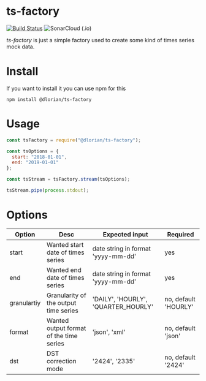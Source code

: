 # ts-factory

[![Build Status](https://travis-ci.org/dlorian/ts-factory.svg?branch=master)](https://travis-ci.org/dlorian/ts-factory) 
![SonarCloud (.io)](https://sonarcloud.io/api/project_badges/measure?project=dlorian_ts-factory&metric=alert_status)

*ts-factory* is just a simple factory used to create some kind of times series mock data.

# Install
 If you want to install it you can use npm for this
 ```
 npm install @dlorian/ts-factory
 ```
 
# Usage
```js
const tsFactory = require("@dlorian/ts-factory");

const tsOptions = {
  start: "2018-01-01",
  end: "2019-01-01"
};

const tsStream = tsFactory.stream(tsOptions);

tsStream.pipe(process.stdout);
```

# Options

Option | Desc | Expected input | Required
------ | ------------- | ------------- | -------------
start  | Wanted start date of times series | date string in format 'yyyy-mm-dd' | yes
end    |  Wanted end date of times series  | date string in format 'yyyy-mm-dd' | yes
granulartiy | Granularity of the output time series | 'DAILY', 'HOURLY', 'QUARTER_HOURLY' | no, default 'HOURLY' 
format | Wanted output format of the time series | 'json', 'xml' | no, default 'json' 
dst    | DST correction mode | '2424', '2335' | no, default '2424'
